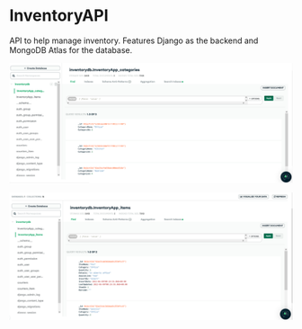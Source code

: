 # InventoryAPI
 API to help manage inventory. Features Django as the backend and MongoDB Atlas for the database.

![Category collection](/screenshots/categorycollection.png?raw=true "Category collection")

![Item collection](/screenshots/itemcollection.png?raw=true "Item collection")


